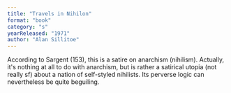 ```yaml
---
title: "Travels in Nihilon"
format: "book"
category: "s"
yearReleased: "1971"
author: "Alan Sillitoe"
---
```

According to Sargent (153), this is a satire on anarchism  (nihilism). Actually, it's nothing at all to do with anarchism, but is rather a  satirical utopia (not really sf) about a nation of self-styled nihilists. Its  perverse logic can nevertheless be quite beguiling.
